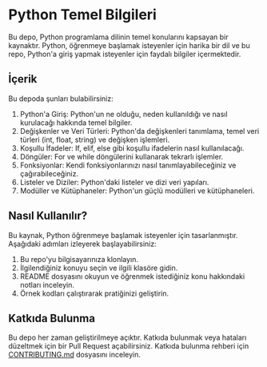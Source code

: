 # Python Temel Bilgileri

Bu depo, Python programlama dilinin temel konularını kapsayan bir kaynaktır. Python, öğrenmeye başlamak isteyenler için harika bir dil ve bu repo, Python'a giriş yapmak isteyenler için faydalı bilgiler içermektedir.

## İçerik

Bu depoda şunları bulabilirsiniz:

1. Python'a Giriş: Python'un ne olduğu, neden kullanıldığı ve nasıl kurulacağı hakkında temel bilgiler.
2. Değişkenler ve Veri Türleri: Python'da değişkenleri tanımlama, temel veri türleri (int, float, string) ve değişken işlemleri.
3. Koşullu İfadeler: If, elif, else gibi koşullu ifadelerin nasıl kullanılacağı.
4. Döngüler: For ve while döngülerini kullanarak tekrarlı işlemler.
5. Fonksiyonlar: Kendi fonksiyonlarınızı nasıl tanımlayabileceğiniz ve çağırabileceğiniz.
6. Listeler ve Diziler: Python'daki listeler ve dizi veri yapıları.
7. Modüller ve Kütüphaneler: Python'un güçlü modülleri ve kütüphaneleri.

## Nasıl Kullanılır?

Bu kaynak, Python öğrenmeye başlamak isteyenler için tasarlanmıştır. Aşağıdaki adımları izleyerek başlayabilirsiniz:

1. Bu repo'yu bilgisayarınıza klonlayın.
2. İlgilendiğiniz konuyu seçin ve ilgili klasöre gidin.
3. README dosyasını okuyun ve öğrenmek istediğiniz konu hakkındaki notları inceleyin.
4. Örnek kodları çalıştırarak pratiğinizi geliştirin.

## Katkıda Bulunma

Bu depo her zaman geliştirilmeye açıktır. Katkıda bulunmak veya hataları düzeltmek için bir Pull Request açabilirsiniz. Katkıda bulunma rehberi için [CONTRIBUTING.md](CONTRIBUTING.md) dosyasını inceleyin.
